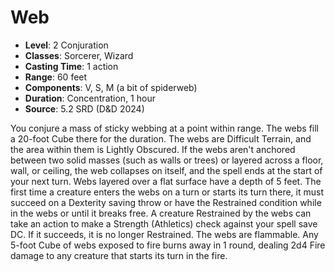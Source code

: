 # Web

- **Level**: 2 Conjuration
- **Classes**: Sorcerer, Wizard
- **Casting Time**: 1 action
- **Range**: 60 feet
- **Components**: V, S, M (a bit of spiderweb)
- **Duration**: Concentration, 1 hour
- **Source**: 5.2 SRD (D&D 2024)

You conjure a mass of sticky webbing at a point within range. The webs fill a 20-foot Cube there for the duration. The webs are Difficult Terrain, and the area within them is Lightly Obscured. If the webs aren't anchored between two solid masses (such as walls or trees) or layered across a floor, wall, or ceiling, the web collapses on itself, and the spell ends at the start of your next turn. Webs layered over a flat surface have a depth of 5 feet. The first time a creature enters the webs on a turn or starts its turn there, it must succeed on a Dexterity saving throw or have the Restrained condition while in the webs or until it breaks free. A creature Restrained by the webs can take an action to make a Strength (Athletics) check against your spell save DC. If it succeeds, it is no longer Restrained. The webs are flammable. Any 5-foot Cube of webs exposed to fire burns away in 1 round, dealing 2d4 Fire damage to any creature that starts its turn in the fire.

